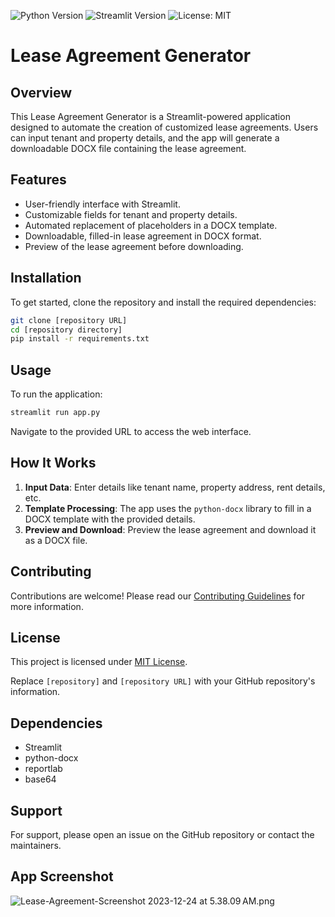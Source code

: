 
![Python Version](https://img.shields.io/badge/python-3.11-blue)
![Streamlit Version](https://img.shields.io/badge/streamlit-1.29-orange)
![License: MIT](https://img.shields.io/badge/License-MIT-yellow.svg)


# Lease Agreement Generator 

## Overview
This Lease Agreement Generator is a Streamlit-powered application designed to automate the creation of customized lease agreements. Users can input tenant and property details, and the app will generate a downloadable DOCX file containing the lease agreement.

## Features
- User-friendly interface with Streamlit.
- Customizable fields for tenant and property details.
- Automated replacement of placeholders in a DOCX template.
- Downloadable, filled-in lease agreement in DOCX format.
- Preview of the lease agreement before downloading.

## Installation

To get started, clone the repository and install the required dependencies:

```bash
git clone [repository URL]
cd [repository directory]
pip install -r requirements.txt
```

## Usage

To run the application:

```bash
streamlit run app.py
```

Navigate to the provided URL to access the web interface.

## How It Works

1. **Input Data**: Enter details like tenant name, property address, rent details, etc.
2. **Template Processing**: The app uses the `python-docx` library to fill in a DOCX template with the provided details.
3. **Preview and Download**: Preview the lease agreement and download it as a DOCX file.

## Contributing

Contributions are welcome! Please read our [Contributing Guidelines](CONTRIBUTING.md) for more information.

## License

This project is licensed under [MIT License](LICENSE).



Replace `[repository]` and `[repository URL]` with your GitHub repository's information. 

## Dependencies
- Streamlit
- python-docx
- reportlab
- base64

## Support

For support, please open an issue on the GitHub repository or contact the maintainers.

## App Screenshot 
![Lease-Agreement-Screenshot 2023-12-24 at 5.38.09 AM.png](images%2FLease-Agreement-Screenshot%202023-12-24%20at%205.38.09%E2%80%AFAM.png)